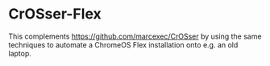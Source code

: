 # CrOSser-Flex
This complements https://github.com/marcexec/CrOSser by using the same techniques to automate a ChromeOS Flex installation onto e.g. an old laptop.
